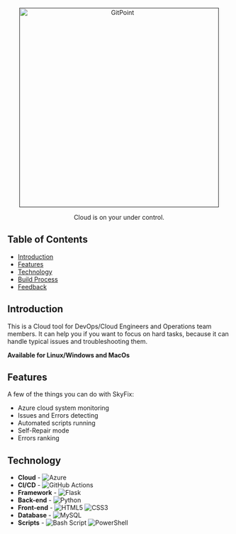 <p align="center">
  <a href="">
    <img alt="GitPoint" title="GitPoint" src="https://github.com/user-attachments/assets/88845961-0ca1-4fb8-b599-9b3adeb239c5" width="450">
  </a>
</p>

<p align="center">
  Cloud is on your under control.

## Table of Contents

- [Introduction](#introduction)
- [Features](#features)
- [Technology](#technology)
- [Build Process](#build-process)
- [Feedback](#feedback)


## Introduction

This is a Cloud tool for DevOps/Cloud Engineers and Operations team members.
It can help you if you want to focus on hard tasks, because it can handle typical issues and troubleshooting them.

**Available for Linux/Windows and MacOs**

## Features

A few of the things you can do with SkyFix:

* Azure cloud system monitoring
* Issues and Errors detecting
* Automated scripts running
* Self-Repair mode
* Errors ranking

## Technology
* **Cloud** - ![Azure](https://img.shields.io/badge/azure-%230072C6.svg?style=for-the-badge&logo=microsoftazure&logoColor=white)
* **CI/CD** - ![GitHub Actions](https://img.shields.io/badge/github%20actions-%232671E5.svg?style=for-the-badge&logo=githubactions&logoColor=white)
* **Framework** - ![Flask](https://img.shields.io/badge/flask-%23000.svg?style=for-the-badge&logo=flask&logoColor=white)
* **Back-end** - ![Python](https://img.shields.io/badge/python-3670A0?style=for-the-badge&logo=python&logoColor=ffdd54)
* **Front-end** - ![HTML5](https://img.shields.io/badge/html5-%23E34F26.svg?style=for-the-badge&logo=html5&logoColor=white) ![CSS3](https://img.shields.io/badge/css3-%231572B6.svg?style=for-the-badge&logo=css3&logoColor=white)
* **Database** - ![MySQL](https://img.shields.io/badge/mysql-4479A1.svg?style=for-the-badge&logo=mysql&logoColor=white)
* **Scripts** - ![Bash Script](https://img.shields.io/badge/bash_script-%23121011.svg?style=for-the-badge&logo=gnu-bash&logoColor=white) ![PowerShell](https://img.shields.io/badge/PowerShell-%235391FE.svg?style=for-the-badge&logo=powershell&logoColor=white)



